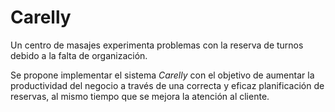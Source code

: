 # Carelly

Un centro de masajes experimenta problemas con la reserva de turnos debido a la falta de organización. 

Se propone implementar el sistema *Carelly* con el objetivo de aumentar la productividad del negocio a través de una correcta y eficaz planificación de reservas, al mismo tiempo que se mejora la atención al cliente.
